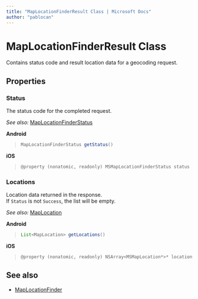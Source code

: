 ```yaml
---
title: "MapLocationFinderResult Class | Microsoft Docs"
author: "pablocan"
---
```


# MapLocationFinderResult Class

Contains status code and result location data for a geocoding request.

## Properties

### Status

The status code for the completed request.

_See also:_ [MapLocationFinderStatus](MapLocationFinderStatus-enumeration.md)

**Android**

>```java
>MapLocationFinderStatus getStatus()
>```

**iOS**

>```objectivec
>@property (nonatomic, readonly) MSMapLocationFinderStatus status
>```

### Locations

Location data returned in the response.  
If `Status` is not `Success`, the list will be empty.

_See also:_ [MapLocation](MapLocation-class.md)

**Android**

>```java
>List<MapLocation> getLocations()
>```

**iOS**

>```objectivec
>@property (nonatomic, readonly) NSArray<MSMapLocation*>* locations
>```

## See also

* [MapLocationFinder](MapLocationFinder-class.md)
